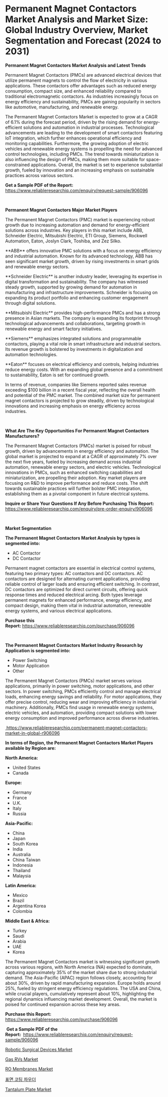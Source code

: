 <p><h1>Permanent Magnet Contactors Market Analysis and Market Size: Global Industry Overview, Market Segmentation and Forecast (2024 to 2031)</h1></p><p><strong>Permanent Magnet Contactors Market Analysis and Latest Trends</strong></p>
<p><p>Permanent Magnet Contactors (PMCs) are advanced electrical devices that utilize permanent magnets to control the flow of electricity in various applications. These contactors offer advantages such as reduced energy consumption, compact size, and enhanced reliability compared to traditional electromagnetic contactors. As industries increasingly focus on energy efficiency and sustainability, PMCs are gaining popularity in sectors like automotive, manufacturing, and renewable energy.</p><p>The Permanent Magnet Contactors Market is expected to grow at a CAGR of 6.1% during the forecast period, driven by the rising demand for energy-efficient solutions and automation in industrial processes. Technological advancements are leading to the development of smart contactors featuring IoT integration, which further enhances operational efficiency and monitoring capabilities. Furthermore, the growing adoption of electric vehicles and renewable energy systems is propelling the need for advanced control technologies, including PMCs. The trend towards miniaturization is also influencing the design of PMCs, making them more suitable for space-constrained applications. Overall, the market is set to experience substantial growth, fueled by innovation and an increasing emphasis on sustainable practices across various sectors.</p></p>
<p><strong>Get a Sample PDF of the Report:&nbsp;</strong> <a href="https://www.reliableresearchiq.com/enquiry/request-sample/906096">https://www.reliableresearchiq.com/enquiry/request-sample/906096</a></p>
<p>&nbsp;</p>
<p><strong>Permanent Magnet Contactors Major Market Players</strong></p>
<p><p>The Permanent Magnet Contactors (PMC) market is experiencing robust growth due to increasing automation and demand for energy-efficient solutions across industries. Key players in this market include ABB, Schneider Electric, Mitsubishi Electric, ETI Group, Siemens, Rockwell Automation, Eaton, Joslyn Clark, Toshiba, and Zez Silko.</p><p>**ABB** offers innovative PMC solutions with a focus on energy efficiency and industrial automation. Known for its advanced technology, ABB has seen significant market growth, driven by rising investments in smart grids and renewable energy sectors.</p><p>**Schneider Electric** is another industry leader, leveraging its expertise in digital transformation and sustainability. The company has witnessed steady growth, supported by growing demand for automation in manufacturing and infrastructure improvements. Schneider is focusing on expanding its product portfolio and enhancing customer engagement through digital solutions.</p><p>**Mitsubishi Electric** provides high-performance PMCs and has a strong presence in Asian markets. The company is expanding its footprint through technological advancements and collaborations, targeting growth in renewable energy and smart factory initiatives. </p><p>**Siemens** emphasizes integrated solutions and programmable contactors, playing a vital role in smart infrastructure and industrial sectors. Its revenue growth is bolstered by investments in digitalization and automation technologies.</p><p>**Eaton** focuses on electrical efficiency and controls, helping industries reduce energy costs. With an expanding global presence and a commitment to sustainability, Eaton is set for continued growth.</p><p>In terms of revenue, companies like Siemens reported sales revenue exceeding $100 billion in a recent fiscal year, reflecting the overall health and potential of the PMC market. The combined market size for permanent magnet contactors is projected to grow steadily, driven by technological innovations and increasing emphasis on energy efficiency across industries.</p></p>
<p>&nbsp;</p>
<p><strong>What Are The Key Opportunities For Permanent Magnet Contactors Manufacturers?</strong></p>
<p><p>The Permanent Magnet Contactors (PMCs) market is poised for robust growth, driven by advancements in energy efficiency and automation. The global market is projected to expand at a CAGR of approximately 7% over the next five years, fueled by increasing demand across industrial automation, renewable energy sectors, and electric vehicles. Technological innovations in PMCs, such as enhanced switching capabilities and miniaturization, are propelling their adoption. Key market players are focusing on R&D to improve performance and reduce costs. The shift towards sustainable practices will further bolster PMC integration, establishing them as a pivotal component in future electrical systems.</p></p>
<p><strong>Inquire or Share Your Questions If Any Before Purchasing This Report:</strong> <a href="https://www.reliableresearchiq.com/enquiry/pre-order-enquiry/906096">https://www.reliableresearchiq.com/enquiry/pre-order-enquiry/906096</a></p>
<p>&nbsp;</p>
<p><strong>Market Segmentation</strong></p>
<p><strong>The Permanent Magnet Contactors Market Analysis by types is segmented into:</strong></p>
<p><ul><li>AC Contactor</li><li>DC Contactor</li></ul></p>
<p><p>Permanent magnet contactors are essential in electrical control systems, featuring two primary types: AC contactors and DC contactors. AC contactors are designed for alternating current applications, providing reliable control of larger loads and ensuring efficient switching. In contrast, DC contactors are optimized for direct current circuits, offering quick response times and reduced electrical arcing. Both types leverage permanent magnets for enhanced performance, energy efficiency, and compact design, making them vital in industrial automation, renewable energy systems, and various electrical applications.</p></p>
<p><strong>Purchase this Report:&nbsp;</strong><a href="https://www.reliableresearchiq.com/purchase/906096">https://www.reliableresearchiq.com/purchase/906096</a></p>
<p>&nbsp;</p>
<p><strong>The Permanent Magnet Contactors Market Industry Research by Application is segmented into:</strong></p>
<p><ul><li>Power Switching</li><li>Motor Application</li><li>Other</li></ul></p>
<p><p>The Permanent Magnet Contactors (PMCs) market serves various applications, primarily in power switching, motor applications, and other sectors. In power switching, PMCs efficiently control and manage electrical loads, enhancing energy savings and reliability. For motor applications, they offer precise control, reducing wear and improving efficiency in industrial machinery. Additionally, PMCs find usage in renewable energy systems, electric vehicles, and automation, providing compact solutions with lower energy consumption and improved performance across diverse industries.</p></p>
<p><a href="https://www.reliableresearchiq.com/permanent-magnet-contactors-market-in-global-r906096">&nbsp;https://www.reliableresearchiq.com/permanent-magnet-contactors-market-in-global-r906096</a></p>
<p><strong>In terms of Region, the Permanent Magnet Contactors Market Players available by Region are:</strong></p>
<p>
    <p> <strong> North America: </strong>
        <ul>
            <li>United States</li>
            <li>Canada</li>
        </ul>
        </p> 
    <p> <strong> Europe: </strong>
        <ul>
            <li>Germany</li>
            <li>France</li>
            <li>U.K.</li>
            <li>Italy</li>
            <li>Russia</li>
        </ul>
        </p> 
    <p> <strong> Asia-Pacific: </strong>
        <ul>
            <li>China</li>
            <li>Japan</li>
            <li>South Korea</li>
            <li>India</li>
            <li>Australia</li>
            <li>China Taiwan</li>
            <li>Indonesia</li>
            <li>Thailand</li>
            <li>Malaysia</li>
        </ul>
        </p> 
    <p> <strong> Latin America: </strong>
        <ul>
            <li>Mexico</li>
            <li>Brazil</li>
            <li>Argentina Korea</li>
            <li>Colombia</li>
        </ul>
        </p> 
    <p> <strong> Middle East & Africa: </strong>
        <ul>
            <li>Turkey</li>
            <li>Saudi</li>
            <li>Arabia</li>
            <li>UAE</li>
            <li>Korea</li>
        </ul>
    </p>
    </p>
<p><p>The Permanent Magnet Contactors market is witnessing significant growth across various regions, with North America (NA) expected to dominate, capturing approximately 35% of the market share due to strong industrial demand. The Asia-Pacific (APAC) region follows closely, accounting for about 30%, driven by rapid manufacturing expansion. Europe holds around 25%, fueled by stringent energy efficiency regulations. The USA and China, while crucial players, cumulatively represent about 10%, highlighting the regional dynamics influencing market development. Overall, the market is poised for continued expansion across these key areas.</p></p>
<p><strong>Purchase this Report: </strong><a href="https://www.reliableresearchiq.com/purchase/906096">https://www.reliableresearchiq.com/purchase/906096</a></p>
<p>&nbsp;<strong>Get a Sample PDF of the Report:&nbsp;&nbsp;</strong><a href="https://www.reliableresearchiq.com/enquiry/request-sample/906096">https://www.reliableresearchiq.com/enquiry/request-sample/906096</a></p>
<p><strong></strong></p>
<p><p><a href="https://medium.com/@bubursruntul3/robotic-surgical-devices-market-trends-and-strategic-market-insights-2024-2031-22c8fe643c9b">Robotic Surgical Devices Market</a></p><p><a href="https://medium.com/@bubursruntul3/the-gas-rvs-market-decisions-are-mostly-driven-by-resource-optimization-and-cost-effectiveness-6300e8675427">Gas RVs Market</a></p><p><a href="https://www.linkedin.com/pulse/global-ro-membranes-market-opportunities-forecast-period-ditnf?trackingId=V6yQ2vBeTRKNVv2GoEyhMQ%3D%3D">RO Membranes Market</a></p><p><a href="https://medium.com/@rudyswaniafgwski56664/surface-coating-powders-market-%EC%9D%98-%EA%B8%80%EB%A1%9C%EB%B2%8C-%EC%8B%9C%EC%9E%A5-%EA%B0%9C%EC%9A%94%EB%8A%94-%EC%A0%84-%EC%84%B8%EA%B3%84-%EB%B0%8F-%EC%A3%BC%EC%9A%94-%EC%8B%9C%EC%9E%A5%EC%9D%98-%EC%82%B0%EC%97%85%EC%97%90-%EC%98%81%ED%96%A5%EC%9D%84-%EB%AF%B8%EC%B9%98%EB%8A%94-%EC%A3%BC%EC%9A%94-%ED%8A%B8%EB%A0%8C%EB%93%9C%EC%97%90-%EB%8C%80%ED%95%9C-%EB%8F%85%ED%8A%B9%ED%95%9C-%EA%B4%80%EC%A0%90%EC%9D%84-%EC%A0%9C%EA%B3%B5%ED%95%A9%EB%8B%88%EB%8B%A4-696460e2c5bd">표면 코팅 파우더</a></p><p><a href="https://www.linkedin.com/pulse/what-innovations-market-trends-shaping-tantalum-plate-market-alive-wsgvf?trackingId=sTktWbwVQ9ak6sevWmv4Dw%3D%3D">Tantalum Plate Market</a></p></p>